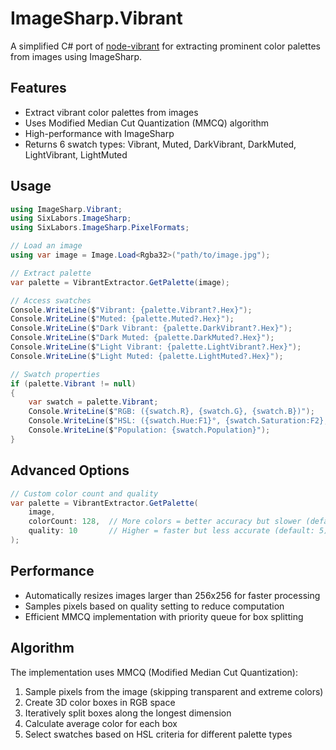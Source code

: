 # ImageSharp.Vibrant

A simplified C# port of [node-vibrant](https://github.com/Vibrant-Colors/node-vibrant) for extracting prominent color
palettes from images using ImageSharp.

## Features

- Extract vibrant color palettes from images
- Uses Modified Median Cut Quantization (MMCQ) algorithm
- High-performance with ImageSharp
- Returns 6 swatch types: Vibrant, Muted, DarkVibrant, DarkMuted, LightVibrant, LightMuted

## Usage

```csharp
using ImageSharp.Vibrant;
using SixLabors.ImageSharp;
using SixLabors.ImageSharp.PixelFormats;

// Load an image
using var image = Image.Load<Rgba32>("path/to/image.jpg");

// Extract palette
var palette = VibrantExtractor.GetPalette(image);

// Access swatches
Console.WriteLine($"Vibrant: {palette.Vibrant?.Hex}");
Console.WriteLine($"Muted: {palette.Muted?.Hex}");
Console.WriteLine($"Dark Vibrant: {palette.DarkVibrant?.Hex}");
Console.WriteLine($"Dark Muted: {palette.DarkMuted?.Hex}");
Console.WriteLine($"Light Vibrant: {palette.LightVibrant?.Hex}");
Console.WriteLine($"Light Muted: {palette.LightMuted?.Hex}");

// Swatch properties
if (palette.Vibrant != null)
{
    var swatch = palette.Vibrant;
    Console.WriteLine($"RGB: ({swatch.R}, {swatch.G}, {swatch.B})");
    Console.WriteLine($"HSL: ({swatch.Hue:F1}°, {swatch.Saturation:F2}, {swatch.Lightness:F2})");
    Console.WriteLine($"Population: {swatch.Population}");
}
```

## Advanced Options

```csharp
// Custom color count and quality
var palette = VibrantExtractor.GetPalette(
    image,
    colorCount: 128,  // More colors = better accuracy but slower (default: 64)
    quality: 10       // Higher = faster but less accurate (default: 5)
);
```

## Performance

- Automatically resizes images larger than 256x256 for faster processing
- Samples pixels based on quality setting to reduce computation
- Efficient MMCQ implementation with priority queue for box splitting

## Algorithm

The implementation uses MMCQ (Modified Median Cut Quantization):

1. Sample pixels from the image (skipping transparent and extreme colors)
2. Create 3D color boxes in RGB space
3. Iteratively split boxes along the longest dimension
4. Calculate average color for each box
5. Select swatches based on HSL criteria for different palette types